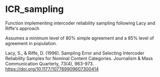 # ICR_sampling
Function implementing intercoder reliability sampling following Lacy and Riffe's approach

Assumes a minimum level of 80% simple agreement and a 85% level of agreement in population.

Lacy, S., & Riffe, D. (1996). Sampling Error and Selecting Intercoder Reliability Samples for Nominal Content Categories. Journalism & Mass Communication Quarterly, 73(4), 963-973. https://doi.org/10.1177/107769909607300414
